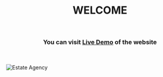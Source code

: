 
<p align="center">
  <h1 align="center"><strong>WELCOME</strong></h1><br>


<h3 align="center" style="pading: 0px !important;">You can visit <a align="center" href="https://baraa-201.github.io/RealEstateAgency/" target="_blank">Live Demo</a> of the website</h3>
  
<br></br>
  <img alt="Estate Agency" src="https://firebasestorage.googleapis.com/v0/b/myportfoilo-1108f.appspot.com/o/Estate%20Agency.jpg?alt=media&token=fe0aa9e3-5f8d-4c81-bcfb-30e61cc9cefc">
</p>


